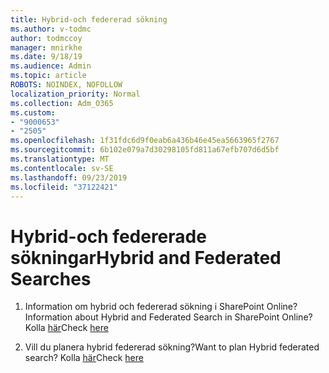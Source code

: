 ```yaml
---
title: Hybrid-och federerad sökning
ms.author: v-todmc
author: todmccoy
manager: mnirkhe
ms.date: 9/18/19
ms.audience: Admin
ms.topic: article
ROBOTS: NOINDEX, NOFOLLOW
localization_priority: Normal
ms.collection: Adm_O365
ms.custom:
- "9000653"
- "2505"
ms.openlocfilehash: 1f31fdc6d9f0eab6a436b46e45ea5663965f2767
ms.sourcegitcommit: 6b102e079a7d30298105fd811a67efb707d6d5bf
ms.translationtype: MT
ms.contentlocale: sv-SE
ms.lasthandoff: 09/23/2019
ms.locfileid: "37122421"
---
```

# <a name="hybrid-and-federated-searches"></a><span data-ttu-id="ad7a1-102">Hybrid-och federerade sökningar</span><span class="sxs-lookup"><span data-stu-id="ad7a1-102">Hybrid and Federated Searches</span></span> 

1. <span data-ttu-id="ad7a1-103">Information om hybrid och federerad sökning i SharePoint Online?</span><span class="sxs-lookup"><span data-stu-id="ad7a1-103">Information about Hybrid and Federated Search in SharePoint Online?</span></span>
    <span data-ttu-id="ad7a1-104">Kolla [här](https://docs.microsoft.com/sharepoint/hybrid/hybrid-search-in-sharepoint)</span><span class="sxs-lookup"><span data-stu-id="ad7a1-104">Check [here](https://docs.microsoft.com/sharepoint/hybrid/hybrid-search-in-sharepoint)</span></span>

2. <span data-ttu-id="ad7a1-105">Vill du planera hybrid federerad sökning?</span><span class="sxs-lookup"><span data-stu-id="ad7a1-105">Want to plan Hybrid federated search?</span></span>
    <span data-ttu-id="ad7a1-106">Kolla [här](https://docs.microsoft.com/sharepoint/hybrid/plan-hybrid-federated-search)</span><span class="sxs-lookup"><span data-stu-id="ad7a1-106">Check [here](https://docs.microsoft.com/sharepoint/hybrid/plan-hybrid-federated-search)</span></span>